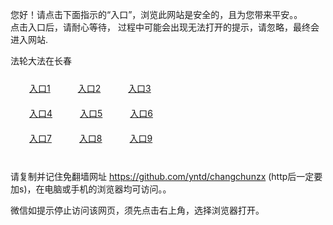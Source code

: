 您好！请点击下面指示的“入口”，浏览此网站是安全的，且为您带来平安。。 <br/>
点击入口后，请耐心等待， 过程中可能会出现无法打开的提示，请忽略，最终会进入网站. </br>

法轮大法在长春<br/>
<div style="padding:10px"><a style="margin:20px" target="_blank" href="https://d28h497ilj0y5l.cloudfront.net/2Qpsp?csnfsr" id="ccLink1" rel="nofollow">入口1</a> <a target="_blank" style="margin:20px" href="https://d1fgjsxeckkqxj.cloudfront.net/2Qpsp?pxjmvpno" id="ccLink2" rel="nofollow">入口2</a> <a style="margin:20px" target="_blank" href="https://dew2hwn07jehl.cloudfront.net/2Qpsp?xwwwlnv" id="ccLink3" rel="nofollow">入口3</a></div>

<div style="padding:10px" ><a style="margin:20px" target="_blank" href="https://d28h497ilj0y5l.cloudfront.net/2Qpsp?csnfsr" id="ccLink4" rel="nofollow">入口4</a> <a style="margin:20px" href="https://d1fgjsxeckkqxj.cloudfront.net/2Qpsp?pxjmvpno" target="_blank" id="ccLink5" rel="nofollow">入口5</a> <a style="margin:20px" href="https://dew2hwn07jehl.cloudfront.net/2Qpsp?xwwwlnv" target="_blank" id="ccLink6" rel="nofollow">入口6</a></div>

<div style="padding:10px"><a style="margin:20px" target="_blank" href="https://d28h497ilj0y5l.cloudfront.net/2Qpsp?csnfsr" id="ccLink7" rel="nofollow">入口7</a> <a style="margin:20px" href="https://d1fgjsxeckkqxj.cloudfront.net/2Qpsp?pxjmvpno" target="_blank" id="ccLink8" rel="nofollow">入口8</a> <a style="margin:20px" target="_blank" href="https://dew2hwn07jehl.cloudfront.net/2Qpsp?xwwwlnv" id="ccLink9" rel="nofollow">入口9</a></div>

<br/>



请复制并记住免翻墙网址 https://github.com/yntd/changchunzx (http后一定要加s)，在电脑或手机的浏览器均可访问。。<br/>

微信如提示停止访问该网页，须先点击右上角，选择浏览器打开。
